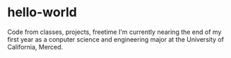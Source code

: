 # hello-world
Code from classes, projects, freetime
I'm currently nearing the end of my first year as a conputer science and engineering major at the University of California, Merced.
